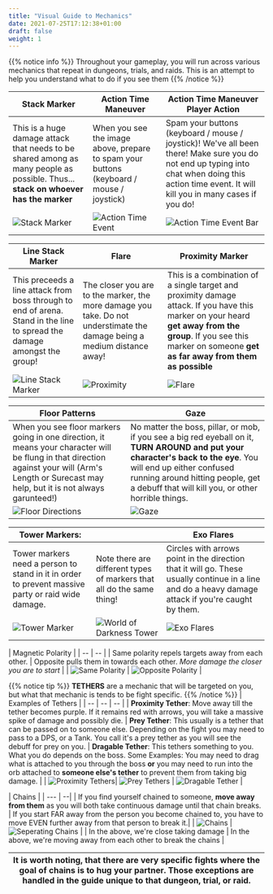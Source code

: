 ```yaml
---
title: "Visual Guide to Mechanics"
date: 2021-07-25T17:12:38+01:00
draft: false
weight: 1
---
```


{{% notice info %}}
Throughout your gameplay, you will run across various mechanics that repeat in dungeons, trials, and raids. This is an attempt to help you understand what to do if you see them
{{% /notice %}}

| Stack Marker | Action Time Maneuver | Action Time Maneuver Player Action
| -- | -- | --- |
| This is a huge damage attack that needs to be shared among as many people as possible. Thus... **stack on whoever has the marker** | When you see the image above, prepare to spam your buttons (keyboard / mouse / joystick) | Spam your buttons (keyboard / mouse / joystick)! We've all been there! Make sure you do not end up typing into chat when doing this action time event. It will kill you in many cases if you do! |
| ![Stack Marker](/images/stack-marker.jpg) | ![Action Time Event](/images/action-time-event.jpg) | ![Action Time Event Bar](/images/action-time-event-bar.jpg) |


| Line Stack Marker | Flare | Proximity Marker
| -- | -- | -- |
| This preceeds a line attack from boss through to end of arena. Stand in the line to spread the damage amongst the group! | The closer you are to the marker, the more damage you take. Do not understimate the damage being a medium distance away! | This is a combination of a single target and proximity damage attack. If you have this marker on your heard **get away from the group**. If you see this marker on someone **get as far away from them as possible** |
| ![Line Stack Marker](/images/line-stack.jpg) | ![Proximity](/images/proximity.jpg) | ![Flare](/images/flare.jpg)|

| Floor Patterns | Gaze  |
| --- | -- |
| When you see floor markers going in one direction, it means your character will be flung in that direction against your will (Arm's Length or Surecast may help, but it is not always garunteed!) | No matter the boss, pillar, or mob, if you see a big red eyeball on it, **TURN AROUND and put your character's back to the eye**. You will end up either confused running around hitting people, get a debuff that will kill you, or other horrible things. | 
| ![Floor Directions](/images/direction-marker.jpg) | ![Gaze](/images/turn-around-eye.jpg) |

| Tower Markers: | | Exo Flares
| --- | -- | -- | 
| Tower markers need a person to stand in it in order to prevent massive party or raid wide damage. |Note there are different types of markers that all do the same thing!  | Circles with arrows point in the direction that it will go. These usually continue in a line and do a heavy damage attack if you're caught by them. |
| ![Tower Marker](/images/tower-marker.jpg) | ![World of Darkness Tower](/images/dark-tower.jpg) | ![Exo Flares](/images/exo-flare.jpg) |


| Magnetic Polarity |
| -- | -- |
| Same polarity repels targets away from each other. |  Opposite pulls them in towards each other. *More damage the closer you are to start* |
| ![Same Polarity](/images/same-polarity.jpg) |  ![Opposite Polarity](/images/opposite-polarity.jpg) |

{{% notice tip %}}
**TETHERS** are a mechanic that will be targeted on you, but what that mechanic is tends to be fight specific. 
{{% /notice %}}
| Examples of Tethers |
| -- | -- | -- | 
| **Proximity Tether**: Move away till the tether becomes purple. If it remains red with arrows, you will take a massive spike of damage and possibly die.  |  **Prey Tether**: This usually is a tether that can be passed on to someone else. Depending on the fight you may need to pass to a DPS, or a Tank. You call it's a prey tether as you will see the debuff for prey on you. | **Dragable Tether**: This tethers something to you. What you do depends on the boss. Some Examples: You may need to drag what is attached to you through the boss **or** you may need to run into the orb attached to **someone else's tether** to prevent them from taking big damage. |
| ![Proximity Tethers](/images/proximity-tether.jpg)| ![Prey Tethers](/images/prey-tether.jpg) | ![Dragable Tether](/images/drag-tether.jpg) |

| Chains |
| --- | --| 
| If you find yourself chained to someone, **move away from them** as you will both take continuous damage until that chain breaks.  | If you start FAR away from the person you become chained to, you have to move EVEN further away from that person to break it.|
| ![Chains](/images/close-chains.jpg) | ![Seperating Chains](/images/distancing-chains.jpg) |
| In the above, we're close taking damage | In the above, we're moving away from each other to break the chains |

| It is worth noting, that there are very specific fights where the goal of chains is to hug your partner. Those exceptions are handled in the guide unique to that dungeon, trial, or raid. |
|---|

